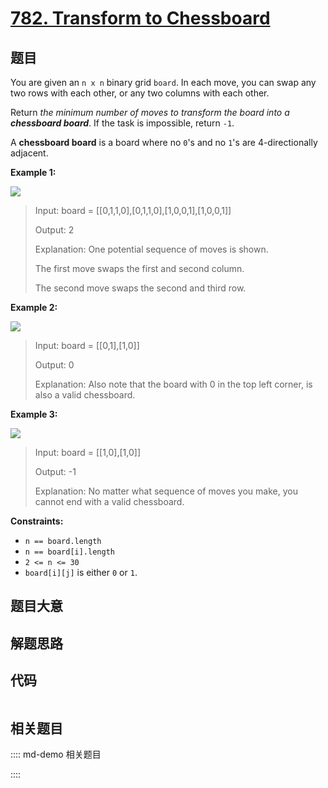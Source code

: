 # [782. Transform to Chessboard](https://leetcode.com/problems/transform-to-chessboard/)

## 题目

You are given an `n x n` binary grid `board`. In each move, you can swap any
two rows with each other, or any two columns with each other.

Return _the minimum number of moves to transform the board into a **chessboard
board**_. If the task is impossible, return `-1`.

A **chessboard board** is a board where no `0`'s and no `1`'s are
4-directionally adjacent.



**Example 1:**

![](https://assets.leetcode.com/uploads/2021/06/29/chessboard1-grid.jpg)

> Input: board = [[0,1,1,0],[0,1,1,0],[1,0,0,1],[1,0,0,1]]
> 
> Output: 2
> 
> Explanation: One potential sequence of moves is shown.
> 
> The first move swaps the first and second column.
> 
> The second move swaps the second and third row.

**Example 2:**

![](https://assets.leetcode.com/uploads/2021/06/29/chessboard2-grid.jpg)

> Input: board = [[0,1],[1,0]]
> 
> Output: 0
> 
> Explanation: Also note that the board with 0 in the top left corner, is also a valid chessboard.

**Example 3:**

![](https://assets.leetcode.com/uploads/2021/06/29/chessboard3-grid.jpg)

> Input: board = [[1,0],[1,0]]
> 
> Output: -1
> 
> Explanation: No matter what sequence of moves you make, you cannot end with a valid chessboard.

**Constraints:**

  * `n == board.length`
  * `n == board[i].length`
  * `2 <= n <= 30`
  * `board[i][j]` is either `0` or `1`.


## 题目大意

## 解题思路

## 代码

```javascript

```

## 相关题目

:::: md-demo 相关题目

::::

